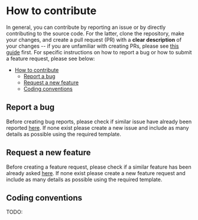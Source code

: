 # How to contribute

In general, you can contribute by reporting an issue or by directly contributing to the source code. For the latter, clone the repository, make your changes, and create a pull request (PR) with a **clear description** of your changes -- if you are unfamiliar with creating PRs, please see [this guide](https://guides.github.com/activities/forking/#making-a-pull-request) first. For specific instructions on how to report a bug or how to submit a feature request, please see below:

- [How to contribute](#how-to-contribute)
  - [Report a bug](#report-a-bug)
  - [Request a new feature](#request-a-new-feature)
  - [Coding conventions](#coding-conventions)


## Report a bug

Before creating bug reports, please check if similar issue have already been reported [here](https://github.com/uDALES/u-dales/issues). If none exist please create a new issue and include as many details as possible using the required template.

## Request a new feature

Before creating a feature request, please check if a similar feature has been already asked [here](https://github.com/uDALES/u-dales/issues). If none exist please create a new feature request and include as many details as possible using the required template.

## Coding conventions

TODO:
